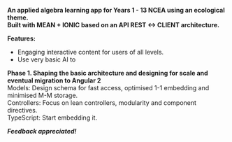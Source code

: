 **An applied algebra learning app for Years 1 - 13 NCEA using an ecological theme.**  
**Built with MEAN + IONIC based on an API REST <-> CLIENT architecture.**

**Features:**
- Engaging interactive content for users of all levels.
- Use very basic AI to 

**Phase 1. Shaping the basic architecture and designing for scale and eventual migration to Angular 2**  
Models: Design schema for fast access, optimised 1-1 embedding and minimised M-M storage.  
Controllers: Focus on lean controllers, modularity and component directives.  
TypeScript: Start embedding it.  

_**Feedback appreciated!**_  
